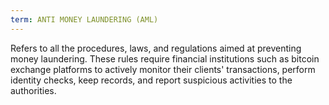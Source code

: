 ```yaml
---
term: ANTI MONEY LAUNDERING (AML)
---
```


Refers to all the procedures, laws, and regulations aimed at preventing money laundering. These rules require financial institutions such as bitcoin exchange platforms to actively monitor their clients' transactions, perform identity checks, keep records, and report suspicious activities to the authorities.